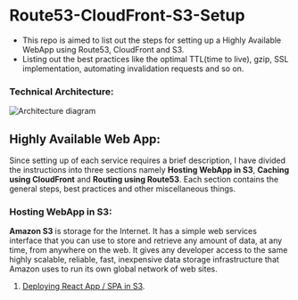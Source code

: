 # Route53-CloudFront-S3-Setup
- This repo is aimed to list out the steps for setting up a Highly Available WebApp using Route53, CloudFront and S3.
- Listing out the best practices like the optimal TTL(time to live), gzip, SSL implementation, automating invalidation requests and so on.

### Technical Architecture:
![Architecture diagram](https://raw.githubusercontent.com/lakshmantgld/route53-CloudFront-S3-Setup/master/readmeFiles/architecture.png)

## Highly Available Web App:
Since setting up of each service requires a brief description, I have divided the instructions into three sections namely **Hosting WebApp in S3**, **Caching using CloudFront** and **Routing using Route53**. Each section contains the general steps, best practices and other miscellaneous things.

### Hosting WebApp in S3:
**Amazon S3** is storage for the Internet. It has a simple web services interface that you can use to store and retrieve any amount of data, at any time, from anywhere on the web. It gives any developer access to the same highly scalable, reliable, fast, inexpensive data storage infrastructure that Amazon uses to run its own global network of web sites.

1. [Deploying React App / SPA in S3](https://github.com/lakshmantgld/route53-CloudFront-S3-Setup/master/readmeFiles/s3Setup.md).
